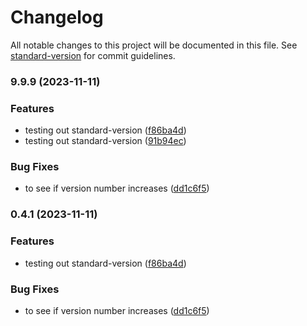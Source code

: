 # Changelog

All notable changes to this project will be documented in this file. See [standard-version](https://github.com/conventional-changelog/standard-version) for commit guidelines.

### 9.9.9 (2023-11-11)


### Features

* testing out standard-version ([f86ba4d](https://github.com/Erik-Eki/Kire-Web/commit/f86ba4d95beaeaddedf93cdbe4d44f8f26f327df))
* testing out standard-version ([91b94ec](https://github.com/Erik-Eki/Kire-Web/commit/91b94ec15c6adda9d871d520df79e9bbba5ff864))


### Bug Fixes

* to see if version number increases ([dd1c6f5](https://github.com/Erik-Eki/Kire-Web/commit/dd1c6f59faba9b20c90032b410ab1356c7bdb6ae))

### 0.4.1 (2023-11-11)


### Features

* testing out standard-version ([f86ba4d](https://github.com/Erik-Eki/Kire-Web/commit/f86ba4d95beaeaddedf93cdbe4d44f8f26f327df))


### Bug Fixes

* to see if version number increases ([dd1c6f5](https://github.com/Erik-Eki/Kire-Web/commit/dd1c6f59faba9b20c90032b410ab1356c7bdb6ae))

